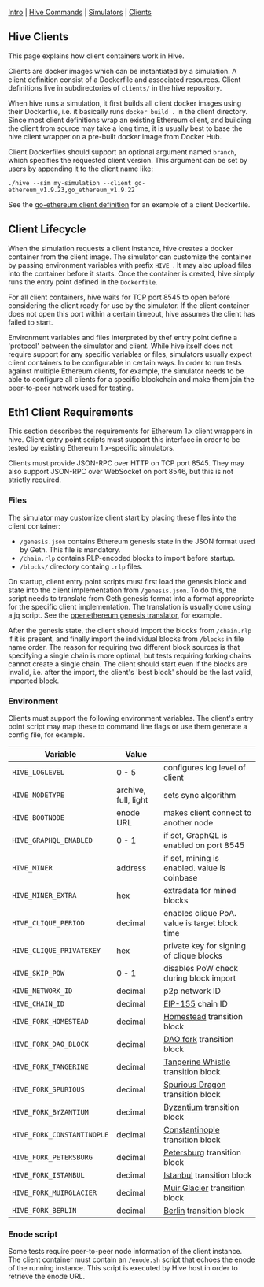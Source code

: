 [Intro] | [Hive Commands] | [Simulators] | [Clients]

## Hive Clients

This page explains how client containers work in Hive.

Clients are docker images which can be instantiated by a simulation. A client definition
consist of a Dockerfile and associated resources. Client definitions live in
subdirectories of `clients/` in the hive repository.

When hive runs a simulation, it first builds all client docker images using their
Dockerfile, i.e. it basically runs `docker build .` in the client directory. Since most
client definitions wrap an existing Ethereum client, and building the client from source
may take a long time, it is usually best to base the hive client wrapper on a pre-built
docker image from Docker Hub.

Client Dockerfiles should support an optional argument named `branch`, which specifies the
requested client version. This argument can be set by users by appending it to the client
name like:

    ./hive --sim my-simulation --client go-ethereum_v1.9.23,go_ethereum_v1.9.22

See the [go-ethereum client definition][geth-docker] for an example of a client
Dockerfile.

## Client Lifecycle

When the simulation requests a client instance, hive creates a docker container from the
client image. The simulator can customize the container by passing environment variables
with prefix `HIVE_`. It may also upload files into the container before it starts. Once
the container is created, hive simply runs the entry point defined in the `Dockerfile`.

For all client containers, hive waits for TCP port 8545 to open before considering the
client ready for use by the simulator. If the client container does not open this port
within a certain timeout, hive assumes the client has failed to start.

Environment variables and files interpreted by thef entry point define a 'protocol'
between the simulator and client. While hive itself does not require support for any
specific variables or files, simulators usually expect client containers to be
configurable in certain ways. In order to run tests against multiple Ethereum clients, for
example, the simulator needs to be able to configure all clients for a specific blockchain
and make them join the peer-to-peer network used for testing.

## Eth1 Client Requirements

This section describes the requirements for Ethereum 1.x client wrappers in hive. Client
entry point scripts must support this interface in order to be tested by existing Ethereum
1.x-specific simulators.

Clients must provide JSON-RPC over HTTP on TCP port 8545. They may also support JSON-RPC
over WebSocket on port 8546, but this is not strictly required.

### Files

The simulator may customize client start by placing these files into the client container:

- `/genesis.json` contains Ethereum genesis state in the JSON format used by Geth. This
  file is mandatory.
- `/chain.rlp` contains RLP-encoded blocks to import before startup.
- `/blocks/` directory containg `.rlp` files.

On startup, client entry point scripts must first load the genesis block and state into
the client implementation from `/genesis.json`. To do this, the script needs to translate
from Geth genesis format into a format appropriate for the specific client implementation.
The translation is usually done using a jq script. See the [openethereum genesis
translator][oe-genesis-jq], for example.

After the genesis state, the client should import the blocks from `/chain.rlp` if it is
present, and finally import the individual blocks from `/blocks` in file name order. The
reason for requiring two different block sources is that specifying a single chain is more
optimal, but tests requiring forking chains cannot create a single chain. The client
should start even if the blocks are invalid, i.e. after the import, the client's 'best
block' should be the last valid, imported block.

### Environment

Clients must support the following environment variables. The client's entry point script
may map these to command line flags or use them generate a config file, for example.

| Variable                   | Value                |                                                |
|----------------------------|----------------------|------------------------------------------------|
| `HIVE_LOGLEVEL`            | 0 - 5                | configures log level of client                 |
| `HIVE_NODETYPE`            | archive, full, light | sets sync algorithm                            |
| `HIVE_BOOTNODE`            | enode URL            | makes client connect to another node           |
| `HIVE_GRAPHQL_ENABLED`     | 0 - 1                | if set, GraphQL is enabled on port 8545        |
| `HIVE_MINER`               | address              | if set, mining is enabled. value is coinbase   |
| `HIVE_MINER_EXTRA`         | hex                  | extradata for mined blocks                     |
| `HIVE_CLIQUE_PERIOD`       | decimal              | enables clique PoA. value is target block time |
| `HIVE_CLIQUE_PRIVATEKEY`   | hex                  | private key for signing of clique blocks       |
| `HIVE_SKIP_POW`            | 0 - 1                | disables PoW check during block import         |
| `HIVE_NETWORK_ID`          | decimal              | p2p network ID                                 |
| `HIVE_CHAIN_ID`            | decimal              | [EIP-155] chain ID                             |
| `HIVE_FORK_HOMESTEAD`      | decimal              | [Homestead][EIP-606] transition block          |
| `HIVE_FORK_DAO_BLOCK`      | decimal              | [DAO fork][EIP-779] transition block           |
| `HIVE_FORK_TANGERINE`      | decimal              | [Tangerine Whistle][EIP-608] transition block  |
| `HIVE_FORK_SPURIOUS`       | decimal              | [Spurious Dragon][EIP-607] transition block    |
| `HIVE_FORK_BYZANTIUM`      | decimal              | [Byzantium][EIP-609] transition block          |
| `HIVE_FORK_CONSTANTINOPLE` | decimal              | [Constantinople][EIP-1013] transition block    |
| `HIVE_FORK_PETERSBURG`     | decimal              | [Petersburg][EIP-1716] transition block        |
| `HIVE_FORK_ISTANBUL`       | decimal              | [Istanbul][EIP-1679] transition block          |
| `HIVE_FORK_MUIRGLACIER`    | decimal              | [Muir Glacier][EIP-2387] transition block      |
| `HIVE_FORK_BERLIN`         | decimal              | [Berlin][EIP-2070] transition block            |

### Enode script

Some tests require peer-to-peer node information of the client instance. The client
container must contain an `/enode.sh` script that echoes the enode of the running
instance. This script is executed by Hive host in order to retrieve the enode URL.

[geth-docker]: ../clients/go-ethereum/Dockerfile
[oe-genesis-jq]: ../clients/openethereum/mapper.jq
[EIP-155]: https://eips.ethereum.org/EIPS/eip-155
[EIP-606]: https://eips.ethereum.org/EIPS/eip-606
[EIP-607]: https://eips.ethereum.org/EIPS/eip-607
[EIP-608]: https://eips.ethereum.org/EIPS/eip-608
[EIP-609]: https://eips.ethereum.org/EIPS/eip-609
[EIP-779]: https://eips.ethereum.org/EIPS/eip-779
[EIP-1013]: https://eips.ethereum.org/EIPS/eip-1013
[EIP-1679]: https://eips.ethereum.org/EIPS/eip-1679
[EIP-1716]: https://eips.ethereum.org/EIPS/eip-1716
[EIP-2387]: https://eips.ethereum.org/EIPS/eip-2387
[EIP-2070]: https://eips.ethereum.org/EIPS/eip-2070
[Intro]: ./intro.md
[Hive Commands]: ./commandline.md
[Simulators]: ./simulation.md
[Clients]: ./client.md
